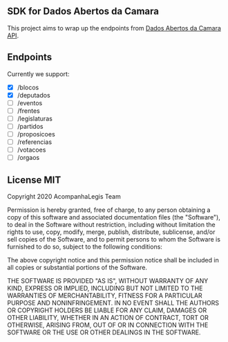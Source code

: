 ## SDK for Dados Abertos da Camara

This project aims to wrap up the endpoints from [Dados Abertos da Camara API](https://dadosabertos.camara.leg.br/swagger/api.html#api).

## Endpoints

Currently we support:

- [x] /blocos
- [x] /deputados
- [ ] /eventos
- [ ] /frentes
- [ ] /legislaturas
- [ ] /partidos
- [ ] /proposicoes
- [ ] /referencias
- [ ] /votacoes
- [ ] /orgaos 

## License MIT

Copyright 2020 AcompanhaLegis Team

Permission is hereby granted, free of charge, to any person obtaining a copy of this software and associated documentation files (the "Software"), to deal in the Software without restriction, including without limitation the rights to use, copy, modify, merge, publish, distribute, sublicense, and/or sell copies of the Software, and to permit persons to whom the Software is furnished to do so, subject to the following conditions:

The above copyright notice and this permission notice shall be included in all copies or substantial portions of the Software.

THE SOFTWARE IS PROVIDED "AS IS", WITHOUT WARRANTY OF ANY KIND, EXPRESS OR IMPLIED, INCLUDING BUT NOT LIMITED TO THE WARRANTIES OF MERCHANTABILITY, FITNESS FOR A PARTICULAR PURPOSE AND NONINFRINGEMENT. IN NO EVENT SHALL THE AUTHORS OR COPYRIGHT HOLDERS BE LIABLE FOR ANY CLAIM, DAMAGES OR OTHER LIABILITY, WHETHER IN AN ACTION OF CONTRACT, TORT OR OTHERWISE, ARISING FROM, OUT OF OR IN CONNECTION WITH THE SOFTWARE OR THE USE OR OTHER DEALINGS IN THE SOFTWARE.

